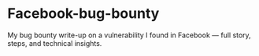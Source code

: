 # Facebook-bug-bounty
My bug bounty write-up on a vulnerability I found in Facebook — full story, steps, and technical insights.
